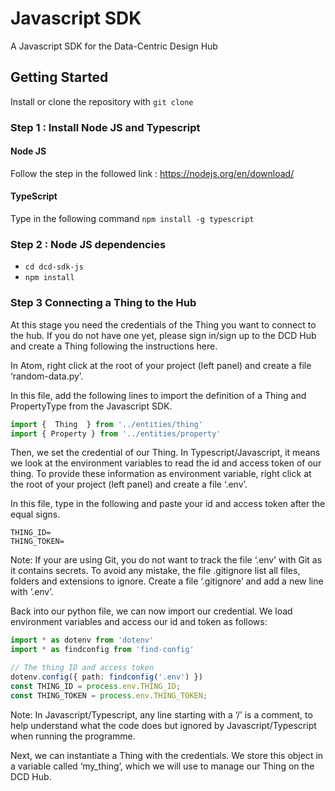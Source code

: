 # Javascript SDK

A Javascript SDK for the Data-Centric Design Hub

## Getting Started

Install or clone the repository with `git clone`

### Step 1 : Install Node JS and Typescript

#### Node JS 
Follow the step in the followed link : https://nodejs.org/en/download/
#### TypeScript
Type in the following command
`npm install -g typescript`

### Step 2 : Node JS dependencies
- `cd dcd-sdk-js`
- `npm install`

### Step 3 Connecting a Thing to the Hub

At this stage you need the credentials of the Thing you want to connect to the hub. If you do not have one yet, please sign in/sign up to the DCD Hub and create a Thing following the instructions here.

In Atom, right click at the root of your project (left panel) and create a file ‘random-data.py’.

In this file, add the following lines to import the definition of a Thing and PropertyType from the Javascript SDK.

```ts
import {  Thing  } from '../entities/thing'
import { Property } from '../entities/property'
```

Then, we set the credential of our Thing. In Typescript/Javascript, it means we look at the environment variables to read the id and access token of our thing. To provide these information as environment variable, right click at the root of your project (left panel) and create a file ‘.env’.

In this file, type in the following and paste your id and access token after the equal signs.

```
THING_ID=
THING_TOKEN=
```


Note: If your are using Git, you do not want to track the file ‘.env’ with Git as it contains secrets. To avoid any mistake, the file .gitignore list all files, folders and extensions to ignore. Create a file ‘.gitignore’ and add a new line with ‘.env’.

Back into our python file, we can now import our credential. We load environment variables and access our id and token as follows:


```ts
import * as dotenv from 'dotenv'
import * as findconfig from 'find-config'

// The thing ID and access token
dotenv.config({ path: findconfig('.env') })
const THING_ID = process.env.THING_ID;
const THING_TOKEN = process.env.THING_TOKEN;
```

Note: In Javascript/Typescript, any line starting with a ‘/’ is a comment, to help understand what the code does but ignored by Javascript/Typescript when running the programme.

Next, we can instantiate a Thing with the credentials. We store this object in a variable called ‘my_thing’, which we will use to manage our Thing on the DCD Hub.